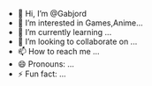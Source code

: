 - 👋 Hi, I’m @Gabjord
- 👀 I’m interested in Games,Anime...
- 🌱 I’m currently learning ...
- 💞️ I’m looking to collaborate on ...
- 📫 How to reach me ...
- 😄 Pronouns: ...
- ⚡ Fun fact: ...

<!---
Gabjord/Gabjord is a ✨ special ✨ repository because its `README.md` (this file) appears on your GitHub profile.
You can click the Preview link to take a look at your changes.
--->
